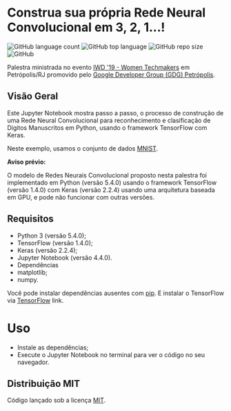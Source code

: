 # Construa sua própria Rede Neural Convolucional em 3, 2, 1...!

![GitHub language count](https://img.shields.io/github/languages/count/whoisraibolt/Convolutional-Neural-Network-MNIST.svg)
![GitHub top language](https://img.shields.io/github/languages/top/whoisraibolt/Convolutional-Neural-Network-MNIST.svg)
![GitHub repo size](https://img.shields.io/github/repo-size/whoisraibolt/Convolutional-Neural-Network-MNIST.svg)
![GitHub](https://img.shields.io/github/license/whoisraibolt/Convolutional-Neural-Network-MNIST.svg)

Palestra ministrada no evento [IWD '19 - Women Techmakers](https://www.womentechmakers.com/iwd19 "IWD '19 - Women Techmakers") em Petrópolis/RJ promovido pelo [Google Developer Group (GDG) Petrópolis](https://github.com/GDGPetropolis "GDG Petrópolis").

## Visão Geral

Este Jupyter Notebook mostra passo a passo, o processo de construção de uma Rede Neural Convolucional para reconhecimento e clasificação de Dígitos Manuscritos em Python, usando o framework TensorFlow com Keras.

Neste exemplo, usamos o conjunto de dados [MNIST](http://yann.lecun.com/exdb/mnist "MNIST").

**Aviso prévio:**

O modelo de Redes Neurais Convolucional proposto nesta palestra foi implementado em Python (versão 5.4.0) usando o framework TensorFlow (versão 1.4.0) com Keras (versão 2.2.4) usando uma arquitetura baseada em GPU, e pode não funcionar com outras versões.

## Requisitos

- Python 3 (versão 5.4.0);
- TensorFlow (versão 1.4.0);
- Keras (versão 2.2.4);
- Jupyter Notebook (versão 4.4.0).
- Dependências
- matplotlib;
- numpy.

Você pode instalar dependências ausentes com [pip](https://pip.pypa.io/en/stable "pip"). E instalar o TensorFlow via [TensorFlow](https://www.tensorflow.org/install "TensorFlow") link.

# Uso

- Instale as dependências;
- Execute o Jupyter Notebook no terminal para ver o código no seu navegador.

## Distribuição MIT

Código lançado sob a licença [MIT](https://github.com/whoisraibolt/Convolutional-Neural-Network-MNIST/blob/master/LICENSE "MIT").
